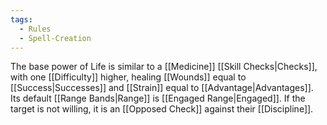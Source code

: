 ```yaml
---
tags:
  - Rules
  - Spell-Creation
---
```

The base power of Life is similar to a [[Medicine]] [[Skill Checks|Checks]], with one [[Difficulty]] higher, healing [[Wounds]] equal to [[Success|Successes]] and [[Strain]] equal to [[Advantage|Advantages]]. Its default [[Range Bands|Range]] is [[Engaged Range|Engaged]]. If the target is not willing, it is an [[Opposed Check]] against their [[Discipline]].